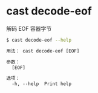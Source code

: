 # cast decode-eof

解码 EOF 容器字节

```bash
$ cast decode-eof --help
```

```txt
用法： cast decode-eof [EOF]

参数：
  [EOF]  

选项：
  -h, --help  Print help
```
